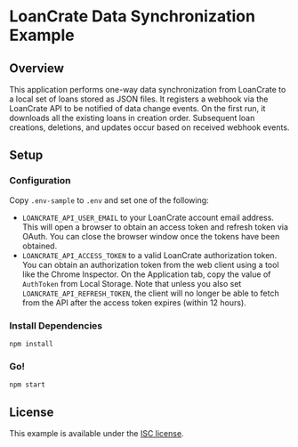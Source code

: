 # LoanCrate Data Synchronization Example

## Overview

This application performs one-way data synchronization from LoanCrate to a local set of loans stored as JSON files.
It registers a webhook via the LoanCrate API to be notified of data change events.
On the first run, it downloads all the existing loans in creation order.
Subsequent loan creations, deletions, and updates occur based on received webhook events.

## Setup

### Configuration

Copy `.env-sample` to `.env` and set one of the following:

- `LOANCRATE_API_USER_EMAIL` to your LoanCrate account email address.
  This will open a browser to obtain an access token and refresh token via OAuth.
  You can close the browser window once the tokens have been obtained.
- `LOANCRATE_API_ACCESS_TOKEN` to a valid LoanCrate authorization token.
  You can obtain an authorization token from the web client using a tool like the Chrome Inspector.
  On the Application tab, copy the value of `AuthToken` from Local Storage.
  Note that unless you also set `LOANCRATE_API_REFRESH_TOKEN`, the client will no longer
  be able to fetch from the API after the access token expires (within 12 hours).

### Install Dependencies

```
npm install
```

### Go!

```
npm start
```

## License

This example is available under the [ISC license](LICENSE).
